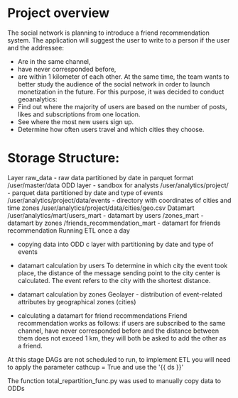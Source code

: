 # Project overview 
The social network is planning to introduce a friend recommendation system. The application will suggest the user to write to a person if the user and the addressee:
- Are in the same channel,
- have never corresponded before,
 - are within 1 kilometer of each other.
At the same time, the team wants to better study the audience of the social network in order to launch monetization in the future. For this purpose, it was decided to conduct geoanalytics:
- Find out where the majority of users are based on the number of posts, likes and subscriptions from one location.
- See where the most new users sign up.
- Determine how often users travel and which cities they choose.

# Storage Structure:
Layer raw_data - raw data partitioned by date in parquet format /user/master/data
ODD layer - sandbox for analysts /user/analytics/project/
          - parquet data partitioned by date and type of events /user/analytics/project/data/events
          - directory with coordinates of cities and time zones /user/analytics/project/data/cities/geo.csv
Datamart /user/analytics/mart/users_mart - datamart by users
                            /zones_mart - datamart by zones
                            /friends_recommendation_mart - datamart for friends recommendation
Running ETL once a day
- copying data into ODD c layer with partitioning by date and type of events

- datamart calculation by users
To determine in which city the event took place, the distance of the message sending point to the city center is calculated. The event refers to the city with the shortest distance.

- datamart calculation by zones
Geolayer - distribution of event-related attributes by geographical zones (cities)

- calculating a datamart for friend recommendations
Friend recommendation works as follows: if users are subscribed to the same channel, have never corresponded before and the distance between them does not exceed 1 km, they will both be asked to add the other as a friend.

At this stage DAGs are not scheduled to run, to implement ETL you will need to apply the parameter cathcup = True and use the 
'{{ ds }}' 

The function total_repartition_func.py was used to manually copy data to ODDs